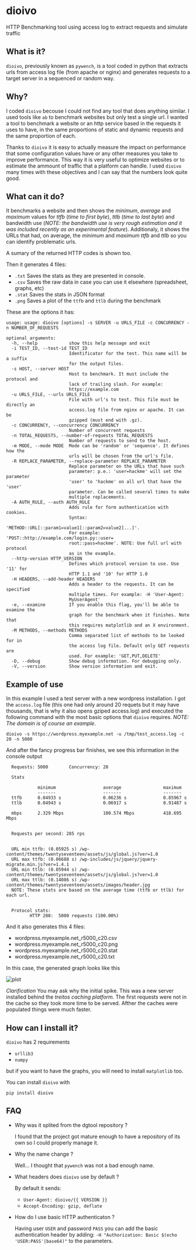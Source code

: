 # dioivo
HTTP Benchmarking tool using access log to extract requests and simulate traffic

## What is it?

`dioivo`, previously known as `pywench`, is a tool coded in python that extracts urls from access log file (from apache or nginx)
and generates requests to a target server in a sequenced or random way. 

## Why?

I coded `dioivo` becouse I could not find any tool that does anything similar. I used tools like `ab` to benchmark websites but
only test a single url. I wanted a tool to benchmark a website or an http service based in the requests it uses to have, in the
same proportions of static and dynamic requests and the same proportion of each. 

Thanks to `dioivo` it is easy to actually measure the impact on performance that some configuration values have or any other
measures you take to improve performance. This way it is very useful to optimize websites or to estimate the ammount of traffic
that a platform can handle. I used `dioivo` many times with these objectives and I can say that the numbers look quite good.

## What can it do?

It benchmarks a website and then shows the _minimum_, _average_ and _maximum_ values for *ttfb* (_time to first byte_), *ttlb*
(_time to last byte_) and bandwidth use (_NOTE: the bandwidth use is very rough estimation and it was included recently as an experimental feature_).
Additionaly, it shows the URLs that had, on average, the _minimum_ and _maximum_ _ttfb_ and _ttlb_ so you can identify problematic urls.

A sumary of the returned HTTP codes is shown too.

Then it generates 4 files:
* `.txt` Saves the stats as they are presented in console.
* `.csv` Saves the raw data in case you can use it elsewhere (spreadsheet, graphs, etc)
* `.stat` Saves the stats in JSON format
* `.png` Saves a plot of the `ttfb` and `ttlb` during the benchmark

These are the options it has:

```
usage: usage: dioivo [options] -s SERVER -u URLS_FILE -c CONCURRENCY -n NUMBER_OF_REQUESTS

optional arguments:
  -h, --help            show this help message and exit
  -i TEST_ID, --test-id TEST_ID
                        Identificator for the test. This name will be a suffix
                        for the output files.
  -s HOST, --server HOST
                        Host to benchmark. It must include the protocol and
                        lack of trailing slash. For example:
                        https://example.com
  -u URLS_FILE, --urls URLS_FILE
                        File with url's to test. This file must be directly an
                        access.log file from nginx or apache. It can be
                        gzipped (must end with .gz).
  -c CONCURRENCY, --concurrency CONCURRENCY
                        Number of concurrent requests
  -n TOTAL_REQUESTS, --number-of-requests TOTAL_REQUESTS
                        Number of requests to send to the host.
  -m MODE, --mode MODE  Mode can be 'random' or 'sequence'. It defines how the
                        urls will be chosen from the url's file.
  -R REPLACE_PARAMETER, --replace-parameter REPLACE_PARAMETER
                        Replace parameter on the URLs that have such
                        parameter: p.e.: 'user=hackme' will set the parameter
                        'user' to 'hackme' on all url that have the 'user'
                        parameter. Can be called several times to make
                        multiple replacements.
  -A AUTH_RULE, --auth AUTH_RULE
                        Adds rule for form authentication with cookies.
                        Syntax:
                        'METHOD::URL[::param1=value1[::param2=value2]...]'.
                        For example: 'POST::http://example.com/login.py::user=
                        root::pass=hackme'. NOTE: Use full url with protocol
                        as in the example.
  --http-version HTTP_VERSION
                        Defines which protocol version to use. Use '11' for
                        HTTP 1.1 and '10' for HTTP 1.0
  -H HEADERS, --add-header HEADERS
                        Adds a header to the requests. It can be specified
                        multiple times. For example: -H 'User-Agent:
                        MyUserAgent'
  -e, --examine         If you enable this flag, you'll be able to examine the
                        graph for the benchmark when it finishes. Note that
                        this requires matplotlib and an X environment.
  -M METHODS, --methods METHODS
                        Comma separated list of methods to be looked for in
                        the access log file. Default only GET requests are
                        used. For example: 'GET,PUT,DELETE'
  -D, --debug           Show debug information. For debugging only.
  -V, --version         Show version information and exit.
```

## Example of use

In this example I used a test server with a new wordpress installation. I got the `access.log` file (this one had only around 20 requets but it may have thousands, that is why it also opens gziped access.log) and executed the following command with the most basic options that `dioivo` requires. _NOTE: The domain is of course an example_.

```
dioivo -s https://wordpress.myexample.net -u /tmp/test_access.log -c 20 -n 5000
```
And after the fancy progress bar finishes, we see this information in the console output

```
  Requests: 5000		Concurrency: 20
                                                                    
  Stats              

            minimum                  average                maximum
            -------                  -------                -------
  ttfb      0.04933 s                0.06236 s              0.85967 s
  ttlb      0.04943 s                0.06917 s              0.91487 s

  mbps      2.329 Mbps               100.574 Mbps           418.695 Mbps


  Requests per second: 285 rps


  URL min ttfb: (0.05925 s) /wp-content/themes/twentyseventeen/assets/js/global.js?ver=1.0
  URL max ttfb: (0.06688 s) /wp-includes/js/jquery/jquery-migrate.min.js?ver=1.4.1
  URL min ttlb: (0.05944 s) /wp-content/themes/twentyseventeen/assets/js/global.js?ver=1.0
  URL max ttlb: (0.14086 s) /wp-content/themes/twentyseventeen/assets/images/header.jpg
  NOTE: These stats are based on the average time (ttfb or ttlb) for each url.


  Protocol stats:
	     HTTP 200:  5000 requests (100.00%)
```
And it also generates this 4 files:

* wordpress.myexample.net_r5000_c20.csv
* wordpress.myexample.net_r5000_c20.png
* wordpress.myexample.net_r5000_c20.stat
* wordpress.myexample.net_r5000_c20.txt

In this case, the generated graph looks like this

![plot](https://i.imgur.com/fjQpHPo.png)

*Clarification* You may ask why the initial spike. This was a new server installed behind the _treitos caching platform_. The first requests were not in the cache so they took more time to be served. Afther the caches were populated things were much faster.


## How can I install it?

`dioivo` has 2 requirements

  * `urllib3`
  * `numpy`
  
 but if you want to have the graphs, you will need to install `matplotlib` too.
 
 You can install `dioivo` with
 
 ```
 pip install dioivo
 ```

## FAQ

* Why was it splited from the dgtool repository ?

  I found that the project got mature enough to have a repository of its own so I could properly manage it.
  
* Why the name change ?

  Well... I thought that `pywench` was not a bad enough name.
  
* What headers does `dioivo` use by default ?

  By default it sends:
  
  * `User-Agent: dioivo/{{ VERSION }}`                                                                                                                                                                                                     
  * `Accept-Encoding: gzip, deflate`

* How do I use basic HTTP authenticaton ?

  Having user `USER` and password `PASS` you can add the basic authentication header by adding: `-H "Authorization: Basic $(echo 'USER:PASS'|base64)"` to the parameters.
